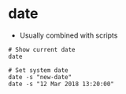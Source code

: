 # date

- Usually combined with scripts

```shell
# Show current date
date

# Set system date
date -s "new-date"
date -s "12 Mar 2018 13:20:00"
```
